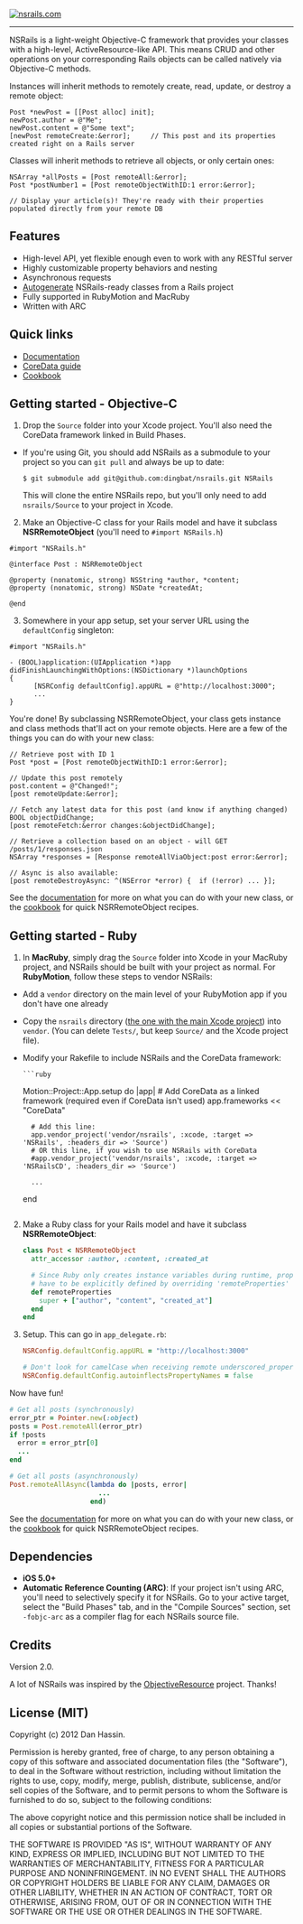 [![nsrails.com](http://i.imgur.com/3FFpT.png)](http://nsrails.com/)

***

NSRails is a light-weight Objective-C framework that provides your classes with a high-level, ActiveResource-like API. This means CRUD and other operations on your corresponding Rails objects can be called natively via Objective-C methods.

Instances will inherit methods to remotely create, read, update, or destroy a remote object:

```objc
Post *newPost = [[Post alloc] init];
newPost.author = @"Me";
newPost.content = @"Some text";
[newPost remoteCreate:&error];     // This post and its properties created right on a Rails server
```

Classes will inherit methods to retrieve all objects, or only certain ones:

```objc
NSArray *allPosts = [Post remoteAll:&error];
Post *postNumber1 = [Post remoteObjectWithID:1 error:&error];

// Display your article(s)! They're ready with their properties populated directly from your remote DB
```

Features
--------

* High-level API, yet flexible enough even to work with any RESTful server
* Highly customizable property behaviors and nesting
* Asynchronous requests
* [Autogenerate](https://github.com/dingbat/nsrails/tree/master/autogen) NSRails-ready classes from a Rails project
* Fully supported in RubyMotion and MacRuby
* Written with ARC

Quick links
--------

* [Documentation](http://dingbat.github.com/nsrails)
* [CoreData guide](http://dingbat.github.com/nsrails/Classes/NSRRemoteManagedObject.html)
* [Cookbook](https://github.com/dingbat/nsrails/wiki/Cookbook)

Getting started - Objective-C
---------

1. Drop the `Source` folder into your Xcode project. You'll also need the CoreData framework linked in Build Phases.
  * If you're using Git, you should add NSRails as a submodule to your project so you can `git pull` and always be up to date:
   
      ```
      $ git submodule add git@github.com:dingbat/nsrails.git NSRails
      ```
  
      This will clone the entire NSRails repo, but you'll only need to add `nsrails/Source` to your project in Xcode.

2. Make an Objective-C class for your Rails model and have it subclass **NSRRemoteObject** (you'll need to `#import NSRails.h`)

  ```objc
  #import "NSRails.h"

  @interface Post : NSRRemoteObject

  @property (nonatomic, strong) NSString *author, *content;
  @property (nonatomic, strong) NSDate *createdAt;
  
  @end
  ```

3. Somewhere in your app setup, set your server URL using the `defaultConfig` singleton:

  ```objc
  #import "NSRails.h"

  - (BOOL)application:(UIApplication *)app didFinishLaunchingWithOptions:(NSDictionary *)launchOptions
  {
        [NSRConfig defaultConfig].appURL = @"http://localhost:3000";
        ...
  }
  ```

You're done! By subclassing NSRRemoteObject, your class gets instance and class methods that'll act on your remote objects. Here are a few of the things you can do with your new class:

```objc
// Retrieve post with ID 1
Post *post = [Post remoteObjectWithID:1 error:&error];

// Update this post remotely
post.content = @"Changed!";
[post remoteUpdate:&error];

// Fetch any latest data for this post (and know if anything changed)
BOOL objectDidChange;
[post remoteFetch:&error changes:&objectDidChange];

// Retrieve a collection based on an object - will GET /posts/1/responses.json
NSArray *responses = [Response remoteAllViaObject:post error:&error];

// Async is also available:
[post remoteDestroyAsync: ^(NSError *error) {  if (!error) ... }];
```

See the [documentation](http://dingbat.github.com/nsrails/) for more on what you can do with your new class, or the [cookbook](https://github.com/dingbat/nsrails/wiki/Cookbook) for quick NSRRemoteObject recipes.

Getting started - Ruby
---------

1. In **MacRuby**, simply drag the `Source` folder into Xcode in your MacRuby project, and NSRails should be built with your project as normal. For **RubyMotion**, follow these steps to vendor NSRails:
  * Add a `vendor` directory on the main level of your RubyMotion app if you don't have one already
  * Copy the `nsrails` directory ([the one with the main Xcode project](https://github.com/dingbat/nsrails/tree/master/nsrails)) into `vendor`. (You can delete `Tests/`, but keep `Source/` and the Xcode project file).
  * Modify your Rakefile to include NSRails and the CoreData framework:

	    ```ruby
	  Motion::Project::App.setup do |app|
	      # Add CoreData as a linked framework (required even if CoreData isn't used)
	      app.frameworks << "CoreData"

	      # Add this line:
	      app.vendor_project('vendor/nsrails', :xcode, :target => 'NSRails', :headers_dir => 'Source')
	      # OR this line, if you wish to use NSRails with CoreData
	      #app.vendor_project('vendor/nsrails', :xcode, :target => 'NSRailsCD', :headers_dir => 'Source')

	      ...
	  end
	  ```
2. Make a Ruby class for your Rails model and have it subclass **NSRRemoteObject**:

	```ruby
	class Post < NSRRemoteObject
	  attr_accessor :author, :content, :created_at

	  # Since Ruby only creates instance variables during runtime, properties
	  # have to be explicitly defined by overriding 'remoteProperties'
	  def remoteProperties
	    super + ["author", "content", "created_at"]
	  end
	end
	```

3. Setup. This can go in `app_delegate.rb`:

	```ruby
	NSRConfig.defaultConfig.appURL = "http://localhost:3000"

	# Don't look for camelCase when receiving remote underscored_properties, since we're in Ruby
	NSRConfig.defaultConfig.autoinflectsPropertyNames = false
	```
	
Now have fun!

```ruby
# Get all posts (synchronously)
error_ptr = Pointer.new(:object)
posts = Post.remoteAll(error_ptr)
if !posts
  error = error_ptr[0]
  ...
end

# Get all posts (asynchronously)
Post.remoteAllAsync(lambda do |posts, error| 
                      ...
                    end)
```
	
See the [documentation](http://dingbat.github.com/nsrails/) for more on what you can do with your new class, or the [cookbook](https://github.com/dingbat/nsrails/wiki/Cookbook) for quick NSRRemoteObject recipes.


Dependencies
--------

* **iOS 5.0+**
* **Automatic Reference Counting (ARC)**: If your project isn't using ARC, you'll need to selectively specify it for NSRails. Go to your active target, select the "Build Phases" tab, and in the "Compile Sources" section, set `-fobjc-arc` as a compiler flag for each NSRails source file.

Credits
----------

Version 2.0.

A lot of NSRails was inspired by the [ObjectiveResource](https://github.com/yfactorial/objectiveresource) project. Thanks!

License (MIT)
---------

Copyright (c) 2012 Dan Hassin.

Permission is hereby granted, free of charge, to any person obtaining a copy of this software and associated documentation files (the
"Software"), to deal in the Software without restriction, including without limitation the rights to use, copy, modify, merge, publish, distribute, sublicense, and/or sell copies of the Software, and to permit persons to whom the Software is furnished to do so, subject to the following conditions:

The above copyright notice and this permission notice shall be included in all copies or substantial portions of the Software.

THE SOFTWARE IS PROVIDED "AS IS", WITHOUT WARRANTY OF ANY KIND, EXPRESS OR IMPLIED, INCLUDING BUT NOT LIMITED TO THE WARRANTIES OF MERCHANTABILITY, FITNESS FOR A PARTICULAR PURPOSE AND NONINFRINGEMENT. IN NO EVENT SHALL THE AUTHORS OR COPYRIGHT HOLDERS BE LIABLE FOR ANY CLAIM, DAMAGES OR OTHER LIABILITY, WHETHER IN AN ACTION OF CONTRACT, TORT OR OTHERWISE, ARISING FROM, OUT OF OR IN CONNECTION WITH THE SOFTWARE OR THE USE OR OTHER DEALINGS IN THE SOFTWARE.